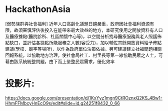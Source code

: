 # HackathonAsia

[弱勢族群與社會福利]
近年人口高齡化議題日趨嚴重，政府因社會福利資源有限，故須審慎評估後投入在能帶來最大效益的地方，本研究使用之開放資料有人口及醫療據點(醫院診所、社區關懷中心等)，以空間分析找尋醫療服務與老人照護佈點缺口，並評估各據點所能服務之人數(容受力)，加以輔佐其餘開放資料給予佈點建議(學校、廟宇等場所)，以作為政府單位決策依據。另可建議建立社福問題相關回報系統，以協助地方治理，使社會局社工、村里長等第一線協助民眾之人士，可藉由該系統統整問題，由下而上彙整民眾需求，優化效率


# 投影片:
https://docs.google.com/presentation/d/1KxYyz1mgn9CtROznxQ2KS_4Bw1-HhmFFMbcyHnEcO9s/edit#slide=id.g24251f8432_0_66